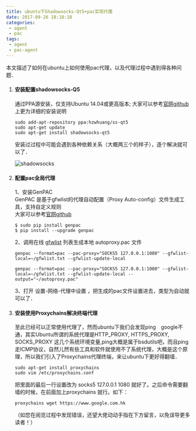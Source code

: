 ```yaml
---
title: ubuntu下Shadowsocks-Qt5+pac实现代理
date: 2017-09-26 18:18:18
categories: 
 - agent
 - pac
tags: 
 - agent
 - pac-agent
---
```

本文描述了如何在ubuntu上如何使用pac代理，以及代理过程中遇到得各种问题．
1. #### 安装配置shadowsocks-Q5

   通过PPA源安装，仅支持Ubuntu 14.04或更高版本; 大家可以参考[官网github](https://github.com/shadowsocks/shadowsocks-qt5/wiki/%E5%AE%89%E8%A3%85%E6%8C%87%E5%8D%97)上更为详细的安装说明

   ```
   sudo add-apt-repository ppa:hzwhuang/ss-qt5
   sudo apt-get update
   sudo apt-get install shadowsocks-qt5
   ```

   安装过过程中可能会遇到各种依赖关系（大概两三个的样子），逐个解决就可以了．

   ![shadowsocks](https://res.ycwang.top/static/img/2017/shadowsocks.png)

2. #### 配置pac全局代理

   1、安装GenPAC  
   GenPAC 是基于gfwlist的代理自动配置（Proxy Auto-config）文件生成工具，支持自定义规则  
   大家可以参考[官网github](https://github.com/JinnLynn/GenPAC)  

   ```shell
   $ sudo pip install genpac
   $ pip install --upgrade genpac
   ```
   2、调用在线 [gfwlist](https://raw.githubusercontent.com/gfwlist/gfwlist/master/gfwlist.txt) 列表生成本地 autoproxy.pac 文件  

   ```
   genpac --format=pac --pac-proxy="SOCKS5 127.0.0.1:1080" --gfwlist-local=~/gfwlist.txt --gfwlist-update-local

   genpac --format=pac --pac-proxy="SOCKS5 127.0.0.1:1080" --gfwlist-local=~/gfwlist.txt --gfwlist-update-local --output="~/autoproxy.pac"
   ```

   3、打开 设置-网络-代理中设置 ，把生成的pac文件设置进去，类型为自动就可以了．

3. #### 安装使用Proxychains解决终端代理

   至此已经可以正常使用代理了，然而ubuntu下我们会发现ping　google不通，其实Ubuntu所谓的系统代理是HTTP_PROXY, HTTPS_PROXY, SOCKS_PROXY 这几个系统环境变量,ping大概是属于bsdutils吧，而且ping走ICMP协议，自然儿然有些工具和软件就使用不了系统代理，大概是这个原理，所以我们引入了Proxychains代理终端，来让ubuntu下更好得翻墙．

   ```
   sudo apt-get install proxychains
   sudo vim /etc/proxychains.conf
   ```

   把里面的最后一行设置改为 socks5 127.0.0.1 1080 就好了。之后命令需要翻墙的时候，在前面加上proxychains 就行。如下：

   ```
   proxychains wget https://www.google.com.hk
   ```

   （如您在阅览过程中发现错误，还望大佬动动手指在下方留言，以免误导更多读者！）




